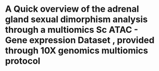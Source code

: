 # A Quick overview of the adrenal gland sexual dimorphism analysis through a multiomics Sc ATAC - Gene expression Dataset , provided through 10X genomics multiomics protocol 

